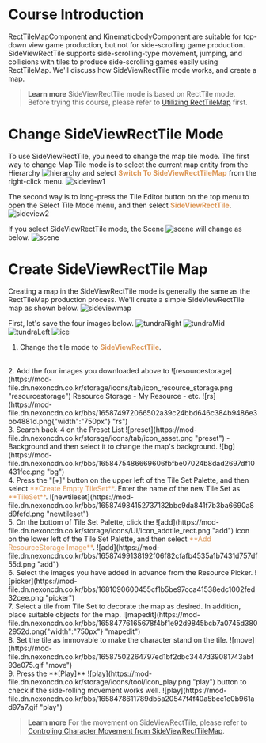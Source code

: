 # Course Introduction
RectTileMapComponent and KinematicbodyComponent are suitable for top-down view game production, but not for side-scrolling game production. SideViewRectTile supports side-scrolling-type movement, jumping, and collisions with tiles to produce side-scrolling games easily using RectTileMap.
We'll discuss how SideViewRectTile mode works, and create a map.

> <span style="color: #585858">**Learn more** <span style="color: #ab4642"></span>
> SideViewRectTile mode is based on RectTile mode. Before trying this course, please refer to [Utilizing RectTileMap](docs?postId=589{"target":"_self"}) first.</span>


# Change SideViewRectTile Mode
To use SideViewRectTile, you need to change the map tile mode.
The first way to change Map Tile mode is to select the current map entity from the Hierarchy ![hierarchy](https://mod-file.dn.nexoncdn.co.kr/storage/icons/tab/icon_scene_maker.png "hierarchy") and select <span style="color: #dc9656">**Switch To SideViewRectTileMap**</span> from the right-click menu.
![sideview1](https://mod-file.dn.nexoncdn.co.kr/bbs/1686212940229528039cf5e884de28be22ce0db30fcd2.png "sideview1")

The second way is to long-press the Tile Editor button on the top menu to open the Select Tile Mode menu, and then select <span style="color: #dc9656">**SideViewRectTile**</span>.
![sideview2](https://mod-file.dn.nexoncdn.co.kr/bbs/1658472803827bec010dc49a346efbc96c900cbe8ca0a.png "sideview2")

If you select SideViewRectTile mode, the Scene ![scene](https://mod-file.dn.nexoncdn.co.kr/storage/icons/tab/icon_scene.png "scene") will change as below.
![scene](https://mod-file.dn.nexoncdn.co.kr/bbs/16587495455372f3485bfe4304859a62f38fe743d002d.png{"width":"750px"} "scene")


# Create SideViewRectTile Map
Creating a map in the SideViewRectTile mode is generally the same as the RectTileMap production process.
We'll create a simple SideViewRectTile map as shown below.
![sideviewmap](https://mod-file.dn.nexoncdn.co.kr/bbs/1658474735348794bdba4e80f40338aefc482a15595e0.png "sideviewmap")

First, let's save the four images below.
![tundraRight](https://mod-file.dn.nexoncdn.co.kr/bbs/16584737735555de4cfef1e6846b881fb08dd974e18f1.png "tundraRight") ![tundraMid](https://mod-file.dn.nexoncdn.co.kr/bbs/1658473786750f09028c3d7164a2694e9f0a099456a1c.png "tundraMid") ![tundraLeft](https://mod-file.dn.nexoncdn.co.kr/bbs/1658473808386f01655943b5f452a842aaf7f7ba3c4a6.png "tundraLeft") ![ice](https://mod-file.dn.nexoncdn.co.kr/bbs/1658473825666f3080a29dece4ce685465b7018636cbe.png "ice")

1. Change the tile mode to <span style="color: #dc9656">**SideViewRectTile**</span>.
<br>
2. Add the four images you downloaded above to ![resourcestorage](https://mod-file.dn.nexoncdn.co.kr/storage/icons/tab/icon_resource_storage.png "resourcestorage") Resource Storage - My Resource - etc.
![rs](https://mod-file.dn.nexoncdn.co.kr/bbs/165874972066502a39c24bbd646c384b9486e3bb4881d.png{"width":"750px"} "rs")
<br>
3. Search back-4 on the Preset List ![preset](https://mod-file.dn.nexoncdn.co.kr/storage/icons/tab/icon_asset.png "preset") - Background and then select it to change the map's background.
![bg](https://mod-file.dn.nexoncdn.co.kr/bbs/1658475486669606fbfbe07024b8dad2697df10431fec.png "bg")
<br>
4. Press the "[+]" button on the upper left of the Tile Set Palette, and then select <span style="color: #dc9656">**Create Empty TileSet**</span>. Enter the name of the new Tile Set as <span style="color: #dc9656">**TileSet**</span>.
![newtileset](https://mod-file.dn.nexoncdn.co.kr/bbs/165874984152737132bbc9da841f7b3ba6690a8d9fefd.png "newtileset")
<br>
5. On the bottom of Tile Set Palette, click the ![add](https://mod-file.dn.nexoncdn.co.kr/storage/icons/UI/icon_addtile_rect.png "add") icon on the lower left of the Tile Set Palette, and then select <span style="color: #dc9656">**Add ResourceStorage Image**</span>.
![add](https://mod-file.dn.nexoncdn.co.kr/bbs/16587499138192f06f82cfafb4535a1b7431d757df55d.png "add")
<br>
6. Select the images you have added in advance from the Resource Picker.
![picker](https://mod-file.dn.nexoncdn.co.kr/bbs/1681090600455cf1b5be97cca41538edc1002fed32cee.png "picker")
<br>
7. Select a tile from Tile Set to decorate the map as desired. In addition, place suitable objects for the map.
![mapedit](https://mod-file.dn.nexoncdn.co.kr/bbs/16584776165678f4bf1e92d9845bcb7a0745d3802952d.png{"width":"750px"} "mapedit")
<br>
8. Set the tile as immovable to make the character stand on the tile.
![move](https://mod-file.dn.nexoncdn.co.kr/bbs/16587502264797ed1bf2dbc3447d39081743abf93e075.gif "move")
<br>
9. Press the **[Play]** ![play](https://mod-file.dn.nexoncdn.co.kr/storage/icons/tool/icon_play.png "play") button  to check if the side-rolling movement works well.
![play](https://mod-file.dn.nexoncdn.co.kr/bbs/1658478611789db5a20547f4f40a5bec1c0b961ad97a7.gif "play")

> <span style="color: #585858">**Learn more**
> For the movement on SideViewRectTile, please refer to [Controling Character Movement from SideViewRectTileMap](docs?postId=759{"target":"_self"}).</span>